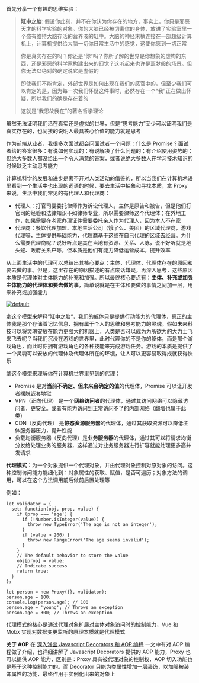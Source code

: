 首先分享一个有趣的思维实验：

> **缸中之脑**: 假设你此刻，并不在你认为你存在的地方，事实上，你只是邪恶天才的科学实验的对象。你的大脑已经被切离你的身体，放进了实验室里一个盛有维持大脑存活的营养液的缸中。大脑的神经末梢连接在一部超级计算机上，计算机提供给大脑一切你日常生活中的感觉，这使你感到一切正常
>
> 你是真实存在的吗？你还是“你”吗？你所了解的世界是你想象的虚构的东西，还是邪恶的科学家构建出来的幻觉？这听起来也许是噩梦般的场景。但你无法以绝对的确定说它是虚假的
>
> 即使我们不能肯定，外部世界是如何出现在我们的感官中的，但至少我们可以肯定的是，因为每一次我们怀疑这件事时，必然存在一个“我”正在做出怀疑，所以我们的确是存在着的
>
> 这就是“我思故我在”的著名哲学理论

虽然无法证明我们活在真实还是虚拟的世界，但是“思考能力”至少可以证明我们是真实存在的，也间接的说明人最具核心价值的能力就是思考

作为前端从业者，我很多次面试都会问面试者一个问题：什么是 Promise ? 面试者给的答案很多：有说如何实现的；有说解决了什么问题的；有介绍使用姿势的；但绝大多数人都没给出一个令人满意的答案，或者说绝大多数人在学习技术知识的时候缺乏主动思考能力

计算机科学的发展和进步是离不开对人类活动的借鉴的，所以当我们在计算机术语里看到一个生活中也出现的词语的时候，要去生活中抽象和寻找本质，拿 Proxy 来说，生活中我们常见的有代理人和代理商：

- 代理人：打官司要委托律师作为诉讼代理人，主体是原告和被告，但是他们打官司的经验和法律知识不如律师专业，所以需要律师这个代理体；在外地工作，如果需要在老家办理证件需要委托亲人作为代理人，因为本人不在家
- 代理商：餐饮代理加盟、本地生活公司（饿了么、美团）的区域代理商，游戏代理等，主体提供基础能力，代理商基于这些在自己代理的区域去经营。为什么需要代理商呢？说好听点是其在当地有资源、关系、人脉，说不好听就是地头蛇、政府关系户等，但本质是他们有能力降低运营成本，提升效率

从上面生活中的代理可以总结出其核心要点：主体、代理体、代理体存在的原因和要去做的事。但是，这里存在的原因描述的有点废话嫌疑，再深入思考，这些原因本质是代理体对主体能力的补充和加强。所以最终核心要点有：**主体、补充或加强主体能力的代理体和要去做的事**，简单说就是在主体和要做的事情之间加一层，用来补充或加强能力

[![default](https://user-images.githubusercontent.com/4401831/50821373-fe45ec80-1369-11e9-9514-58c08f7b88ee.jpg)](https://user-images.githubusercontent.com/4401831/50821373-fe45ec80-1369-11e9-9514-58c08f7b88ee.jpg)

拿这个模型来解释”缸中之脑“，我们的躯体只是提供行动能力的代理体，真正的主体我是那个存储着记忆信息、拥有属于个人的思维和思考能力的灵魂。假如未来科技可以将灵魂安放在能力更强大的机器上，人类是否可以成为为所欲为的大力士飞来飞去呢？当我们沉浸在游戏的世界里，此时代理你的不是你的躯体，而是那个游戏角色，而此时你拥有游戏角色的各种技能来完成游戏任务。游戏的本质是提供了一个灵魂可以安放的代理体及代理体所在的环境，让人可以更容易取得成就获得快乐

拿这个模型来理解你在计算机世界里见到的代理：

- Promise 是对**当前不确定、但未来会确定的值**的代理体，Promise 可以让开发者摆脱嵌套地狱
- VPN（正向代理） 是一个**网络访问者**的代理体，通过其访问网络可以隐藏访问者，更安全。或者有能力访问到正常访问不了的内部网络（翻墙也属于此类）
- CDN（反向代理） 是**静态资源服务器**的代理体，通过其获取资源可以降低主体服务器压力，提升性能
- 负载均衡服务器（反向代理）是**业务服务器**的代理体，通过其可以将请求均衡分发给处理业务的服务器，这样通过对业务服务器进行扩容就能处理更多高并发请求

**代理模式**：为一个对象提供一个代理对象，并由代理对象控制对原对象的访问。这种控制访问能力能细化到：对象属性的获取、赋值，是否可遍历；对象方法的调用，可以在这个方法调用前后做前后置处理等

例如：

```
let validator = {
  set: function(obj, prop, value) {
    if (prop === 'age') {
      if (!Number.isInteger(value)) {
        throw new TypeError('The age is not an integer');
      }
      if (value > 200) {
        throw new RangeError('The age seems invalid');
      }
    }
    // The default behavior to store the value
    obj[prop] = value;
    // Indicate success
    return true;
  }
};

let person = new Proxy({}, validator);
person.age = 100;
console.log(person.age); // 100
person.age = 'young'; // Throws an exception
person.age = 300; // Throws an exception
```

代理模式的核心是通过代理对象扩展对主体对象访问时的控制能力，Vue 和 Mobx 实现对数据变更监听的原理本质就是代理模式

**关于 AOP**
在 [深入浅出 Javascript Decorators 和 AOP 编程](https://github.com/rainjay/blog/issues/5) 一文中有对 AOP 编程做了介绍，也详细讲解了 Javascript Decorators 提供的 AOP 能力，Proxy 也可以提供 AOP 能力，区别是：Proxy 具有被代理对象的控制权，AOP 切入功能也是基于这种控制能力的。而 Decorator 只能为类属性增加一层装饰，以加强被装饰属性的功能，最终作用于实例化出来的对象上